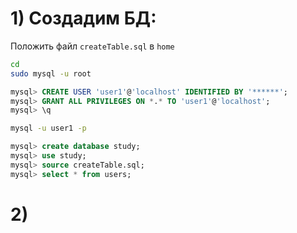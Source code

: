 # 1) Создадим БД: #

Положить файл `createTable.sql` в `home`
```bash
cd
sudo mysql -u root
```
```sql
mysql> CREATE USER 'user1'@'localhost' IDENTIFIED BY '******';
mysql> GRANT ALL PRIVILEGES ON *.* TO 'user1'@'localhost';
mysql> \q
```
```bash
mysql -u user1 -p
```
```sql
mysql> create database study;
mysql> use study;
mysql> source createTable.sql;
mysql> select * from users;
```

# 2) #


